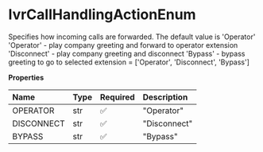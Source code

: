 # IvrCallHandlingActionEnum

Specifies how incoming calls are forwarded. The default value is 'Operator' 'Operator' - play company greeting and forward to operator extension 'Disconnect' - play company greeting and disconnect 'Bypass' - bypass greeting to go to selected extension = ['Operator', 'Disconnect', 'Bypass']

**Properties**

| Name       | Type | Required | Description  |
| :--------- | :--- | :------- | :----------- |
| OPERATOR   | str  | ✅       | "Operator"   |
| DISCONNECT | str  | ✅       | "Disconnect" |
| BYPASS     | str  | ✅       | "Bypass"     |

<!-- This file was generated by liblab | https://liblab.com/ -->
